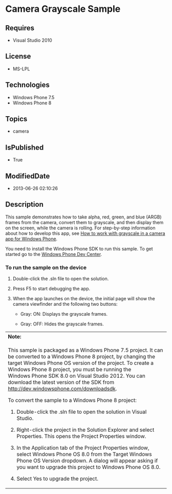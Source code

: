 # Camera Grayscale Sample
## Requires
* Visual Studio 2010
## License
* MS-LPL
## Technologies
* Windows Phone 7.5
* Windows Phone 8
## Topics
* camera
## IsPublished
* True
## ModifiedDate
* 2013-06-26 02:10:26
## Description

<div id="mainBody">
<p></p>
<div class="introduction">
<p>This sample demonstrates how to take alpha, red, green, and blue (ARGB) frames from the camera, convert them to grayscale, and then display them on the screen, while the camera is rolling. For step-by-step information about how to develop this app, see
<a href="http://msdn.microsoft.com/en-us/library/windowsphone/develop/hh202982(v=vs.105).aspx">
How to work with grayscale in a camera app for Windows Phone</a>.</p>
<p>You need to install the Windows&nbsp;Phone&nbsp;SDK to run this sample. To get started go to the
<a href="http://go.microsoft.com/fwlink/?LinkId=259204">Windows Phone Dev Center</a>.</p>
<h3 class="procedureSubHeading">To run the sample on the device</h3>
<div class="subSection">
<ol>
<li>
<p>Double-click the <span class="ui">.sln</span> file to open the solution.</p>
</li><li>
<p>Press F5 to start debugging the app.</p>
</li><li>
<p>When the app launches on the device, the initial page will show the camera viewfinder and the following two buttons:</p>
<ul>
<li>
<p><span class="ui">Gray: ON</span>: Displays the grayscale frames.</p>
</li><li>
<p><span class="ui">Gray: OFF</span>: Hides the grayscale frames.</p>
</li></ul>
</li></ol>
</div>
<div class="alert">
<table width="100%" cellspacing="0" cellpadding="0">
<tbody>
<tr>
<th align="left"><b>Note:</b> </th>
</tr>
<tr>
<td>
<p>This sample is packaged as a Windows&nbsp;Phone&nbsp;7.5 project. It can be converted to a Windows&nbsp;Phone&nbsp;8 project, by changing the target Windows Phone OS version of the project. To create a Windows&nbsp;Phone&nbsp;8 project, you must be running the Windows&nbsp;Phone&nbsp;SDK&nbsp;8.0 on
 Visual Studio 2012. You can download the latest version of the SDK from <a href="http://dev.windowsphone.com/downloadsdk">
http://dev.windowsphone.com/downloadsdk</a>.</p>
<p>To convert the sample to a Windows&nbsp;Phone&nbsp;8 project:</p>
<ol>
<li>
<p>Double-click the <span class="ui">.sln</span> file to open the solution in Visual Studio.</p>
</li><li>
<p>Right-click the project in the <span class="ui">Solution Explorer</span> and select
<span class="ui">Properties</span>. This opens the <span class="ui">Project Properties</span> window.</p>
</li><li>
<p>In the <span class="ui">Application</span> tab of the Project Properties window, select
<span class="ui">Windows Phone OS 8.0</span> from the <span class="ui">Target Windows Phone OS Version</span> dropdown. A dialog will appear asking if you want to upgrade this project to Windows Phone OS 8.0.</p>
</li><li>
<p>Select <span class="ui">Yes</span> to upgrade the project.</p>
</li></ol>
</td>
</tr>
</tbody>
</table>
</div>
</div>
</div>

